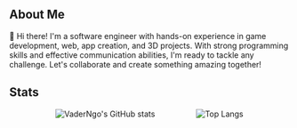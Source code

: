 
<html>
<body>
	<h2>About Me</h2>
	<p>
		👋 Hi there! I'm a software engineer with hands-on experience in game development, web, app creation, and 3D projects. With strong programming skills and effective communication abilities, I'm ready to tackle any challenge. Let's collaborate and create something amazing together!
	</p>
	<h2>Stats</h2>
	<p align="center">
  <img src="https://github-readme-stats.vercel.app/api?username=VaderNgo&show_icons=true&theme=dark" alt="VaderNgo's GitHub stats" style="margin-right: 20px;" />
  <img src="https://github-readme-stats.vercel.app/api/top-langs/?username=VaderNgo&langs_count=8&layout=compact&size_weight=0.5&count_weight=0.5&theme=dark" alt="Top Langs" style="padding-left:50px"/>
	</p>

  <div  id="header" align=center>
<!--     <div id="gif" >
      <img  width="300" height="300" src="https://github.com/VaderNgo/Assets/blob/main/MeTyping.gif"/>
    </div>
      <img src="https://readme-typing-svg.demolab.com?font=Fira+Code&duration=500&pause=3000&color=78F6F7&center=true&random=false&lines=++++Hi%2C+I'm+VaderNgo+%F0%9F%98%83+;Welcome+to+my+github+%F0%9F%91%8B" alt="Typing SVG" /> -->
</div>


